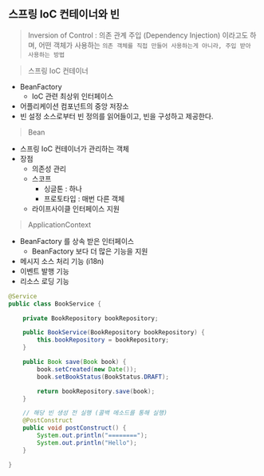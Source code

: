 ## 스프링 IoC 컨테이너와 빈

> Inversion of Control : 의존 관계 주입 (Dependency Injection) 이라고도 하며, 어떤 객체가 사용하는 `의존 객체를 직접 만들어 사용하는게 아니라, 주입 받아 사용하는 방법`

> 스프링 IoC 컨테이너

- BeanFactory
    - IoC 관련 최상위 인터페이스
- 어플리케이션 컴포넌트의 중앙 저장소
- 빈 설정 소스로부터 빈 정의를 읽어들이고, 빈을 구성하고 제공한다.

> Bean

- 스프링 IoC 컨테이너가 관리하는 객체
- 장점
    - 의존성 관리
    - 스코프
        - 싱글톤 : 하나
        - 프로토타입 : 매번 다른 객체
    - 라이프사이클 인터페이스 지원

> ApplicationContext

- BeanFactory 를 상속 받은 인터페이스
    - BeanFactory 보다 더 많은 기능을 지원
- 메시지 소스 처리 기능 (i18n)
- 이벤트 발행 기능
- 리소스 로딩 기능


````java
@Service
public class BookService {

    private BookRepository bookRepository;

    public BookService(BookRepository bookRepository) {
        this.bookRepository = bookRepository;
    }

    public Book save(Book book) {
        book.setCreated(new Date());
        book.setBookStatus(BookStatus.DRAFT);

        return bookRepository.save(book);
    }

    // 해당 빈 생성 전 실행 (콜백 메소드를 통해 실행)
    @PostConstruct
    public void postConstruct() {
        System.out.println("========");
        System.out.println("Hello");
    }

}
````
